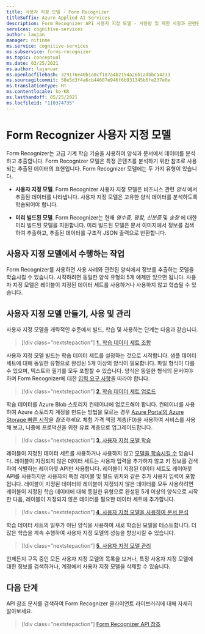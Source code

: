 ```yaml
---
title: 사용자 지정 모델 - Form Recognizer
titleSuffix: Azure Applied AI Services
description: Form Recognizer API 사용자 지정 모델 - 사용량 및 제한 사항과 관련된 개념에 대해 알아봅니다.
services: cognitive-services
author: laujan
manager: nitinme
ms.service: cognitive-services
ms.subservice: forms-recognizer
ms.topic: conceptual
ms.date: 03/25/2021
ms.author: lajanuar
ms.openlocfilehash: 329176e40b1a8cf187a4b2154a26b1adbbca4233
ms.sourcegitcommit: 58e5d3f4a6cb44607e946f6b931345b6fe237e0e
ms.translationtype: HT
ms.contentlocale: ko-KR
ms.lasthandoff: 05/25/2021
ms.locfileid: "110374735"
---
```

# <a name="form-recognizer-custom-models"></a>Form Recognizer 사용자 지정 모델

Form Recognizer는 고급 기계 학습 기술을 사용하여 양식과 문서에서 데이터를 분석하고 추출합니다. Form Recognizer 모델은 특정 콘텐츠를 분석하기 위한 참조로 사용되는 추출된 데이터의 표현입니다. Form Recognizer 모델에는 두 가지 유형이 있습니다.

* **사용자 지정 모델**. Form Recognizer 사용자 지정 모델은 비즈니스 관련 _양식_ 에서 추출된 데이터를 나타냅니다. 사용자 지정 모델은 고유한 양식 데이터를 분석하도록 학습되어야 합니다.

* **미리 빌드된 모델**. Form Recognizer는 현재 _영수증, 명함, 신분증_ 및 _송장_ 에 대한 미리 빌드된 모델을 지원합니다. 미리 빌드된 모델은 문서 이미지에서 정보를 검색하여 추출하고, 추출된 데이터를 구조적 JSON 출력으로 반환합니다.

## <a name="what-does-a-custom-model-do"></a>사용자 지정 모델에서 수행하는 작업

Form Recognizer를 사용하면 사용 사례와 관련된 양식에서 정보를 추출하는 모델을 학습시킬 수 있습니다. 시작하려면 동일한 양식 유형의 5개 예제만 있으면 됩니다. 사용자 지정 모델은 레이블이 지정된 데이터 세트를 사용하거나 사용하지 않고 학습될 수 있습니다.

## <a name="create-use-and-manage-your-custom-model"></a>사용자 지정 모델 만들기, 사용 및 관리

사용자 지정 모델을 개략적인 수준에서 빌드, 학습 및 사용하는 단계는 다음과 같습니다.

> [!div class="nextstepaction"]
>[&#120783;. 학습 데이터 세트 조합](build-training-data-set.md#custom-model-input-requirements)

사용자 지정 모델 빌드는 학습 데이터 세트를 설정하는 것으로 시작합니다. 샘플 데이터 세트에 대해 동일한 유형으로 완성된 5개 이상의 양식이 필요합니다. 파일 형식이 다를 수 있으며, 텍스트와 필기를 모두 포함할 수 있습니다. 양식은 동일한 형식의 문서여야 하며 Form Recognizer에 대한 [입력 요구 사항](build-training-data-set.md#custom-model-input-requirements)을 따라야 합니다.  

> [!div class="nextstepaction"]
> [&#120784;. 학습 데이터 세트 업로드](build-training-data-set.md#upload-your-training-data)

학습 데이터를 Azure Blob 스토리지 컨테이너에 업로드해야 합니다. 컨테이너를 사용하여 Azure 스토리지 계정을 만드는 방법을 모르는 경우 [Azure Portal의 Azure Storage 빠른 시작](../../storage/blobs/storage-quickstart-blobs-portal.md)을 *참조하세요*. 체험 가격 책정 계층(F0)을 사용하여 서비스를 사용해 보고, 나중에 프로덕션을 위한 유료 계층으로 업그레이드합니다.  

> [!div class="nextstepaction"]
>[&#120785;. 사용자 지정 모델 학습](quickstarts/client-library.md#train-a-custom-model)

레이블이 지정된 데이터 세트를 사용하거나 사용하지 않고 [모델을 학습시킬 수](quickstarts/client-library.md#train-a-custom-model) 있습니다. 레이블이 지정되지 않은 데이터 세트는 사용자 입력을 추가하지 않고 키 정보를 검색하여 식별하는 레이아웃 API만 사용합니다. 레이블이 지정된 데이터 세트도 레이아웃 API를 사용하지만 사용자의 특정 레이블 및 필드 위치와 같은 추가 사용자 입력이 포함됩니다. 레이블이 지정된 데이터와 레이블이 지정되지 않은 데이터를 모두 사용하려면 레이블이 지정된 학습 데이터에 대해 동일한 유형으로 완성된 5개 이상의 양식으로 시작한 다음, 레이블이 지정되지 않은 데이터를 필요한 데이터 세트에 추가합니다.  

>[!div class="nextstepaction"]
>[&#120786;. 사용자 지정 모델을 사용하여 문서 분석](quickstarts/client-library.md#analyze-forms-with-a-custom-model)

학습 데이터 세트의 일부가 아닌 양식을 사용하여 새로 학습된 모델을 테스트합니다. 더 많은 학습을 계속 수행하여 사용자 지정 모델의 성능을 향상시킬 수 있습니다.  

> [!div class="nextstepaction"]
>[&#120787;. 사용자 지정 모델 관리](quickstarts/client-library.md#manage-custom-models)

언제든지 구독 중인 모든 사용자 지정 모델의 목록을 보거나, 특정 사용자 지정 모델에 대한 정보를 검색하거나, 계정에서 사용자 지정 모델을 삭제할 수 있습니다.

## <a name="next-steps"></a>다음 단계

API 참조 문서를 검색하여 Form Recognizer 클라이언트 라이브러리에 대해 자세히 알아보세요.

> [!div class="nextstepaction"]
> [Form Recognizer API 참조](https://westus.dev.cognitive.microsoft.com/docs/services/form-recognizer-api-v2-1/operations/AnalyzeWithCustomForm)
>
